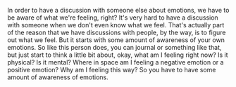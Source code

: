  In order to have a discussion with someone else about emotions, we have to be aware of what we're feeling, right? It's very hard to have a discussion with someone when we don't even know what we feel. That's actually part of the reason that we have discussions with people, by the way, is to figure out what we feel. But it starts with some amount of awareness of your own emotions. So like this person does, you can journal or something like that, but just start to think a little bit about, okay, what am I feeling right now? Is it physical? Is it mental? Where in space am I feeling a negative emotion or a positive emotion? Why am I feeling this way? So you have to have some amount of awareness of emotions.
